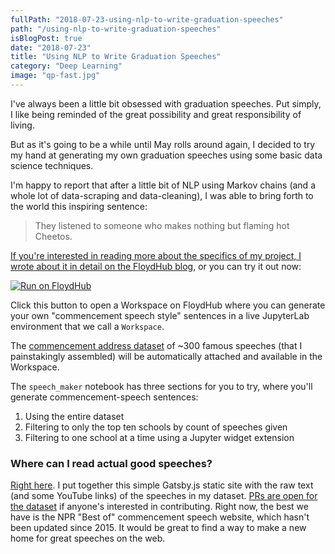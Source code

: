 ```yaml
---
fullPath: "2018-07-23-using-nlp-to-write-graduation-speeches"
path: "/using-nlp-to-write-graduation-speeches"
isBlogPost: true
date: "2018-07-23"
title: "Using NLP to Write Graduation Speeches"
category: "Deep Learning"
image: "qp-fast.jpg"
---
```


I've always been a little bit obsessed with graduation speeches. Put simply, I like being reminded of the great possibility and great responsibility of living.

But as it's going to be a while until May rolls around again, I decided to try my hand at generating my own graduation speeches using some basic data science techniques.

I'm happy to report that after a little bit of NLP using Markov chains (and a whole lot of data-scraping and data-cleaning), I was able to bring forth to the world this inspiring sentence:

>They listened to someone who makes nothing but flaming hot Cheetos.

[If you're interested in reading more about the specifics of my project, I wrote about it in detail on the FloydHub blog](https://blog.floydhub.com/markov-chains), or you can try it out now:

[![Run on FloydHub](https://static.floydhub.com/button/button.svg)](https://floydhub.com/run?template=https://github.com/whatrocks/markov-commencement-speech)

Click this button to open a Workspace on FloydHub where you can generate your own "commencement speech style" sentences in a live JupyterLab environment that we call a `Workspace`.

The [commencement address dataset](https://floydhub.com/whatrocks/datasets/commencement) of ~300 famous speeches (that I painstakingly assembled) will be automatically attached and available in the Workspace.

The `speech_maker` notebook has three sections for you to try, where you'll generate commencement-speech sentences:

1. Using the entire dataset
2. Filtering to only the top ten schools by count of speeches given
3. Filtering to one school at a time using a Jupyter widget extension

### Where can I read actual good speeches?

[Right here](https://whatrocks.github.io/commencement-db/). I put together this simple Gatsby.js static site with the raw text (and some YouTube links) of the speeches in my dataset. [PRs are open for the dataset](https://github.com/whatrocks/commencement-db) if anyone's interested in contributing. Right now, the best we have is the NPR "Best of" commencement speech website, which hasn't been updated since 2015. It would be great to find a way to make a new home for great speeches on the web.